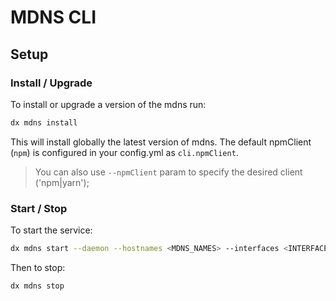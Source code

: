 # MDNS CLI

## Setup

### Install / Upgrade

To install or upgrade a version of the mdns run:

```bash
dx mdns install
```

This will install globally the latest version of mdns. The default npmClient (`npm`) is configured in your config.yml as `cli.npmClient`.

> You can also use `--npmClient` param to specify the desired client ('npm|yarn');


### Start / Stop

To start the service:

```bash
dx mdns start --daemon --hostnames <MDNS_NAMES> --interfaces <INTERFACES>
```

Then to stop:

```bash
dx mdns stop
```
